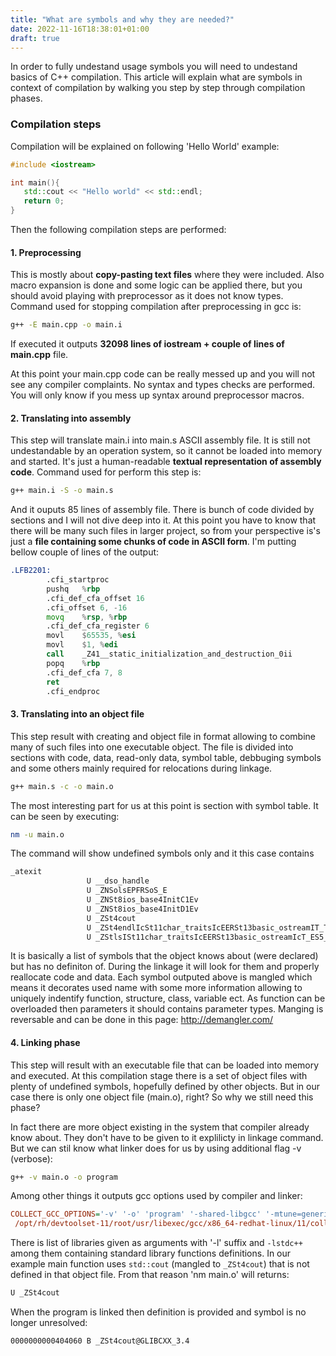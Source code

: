 ```yaml
---
title: "What are symbols and why they are needed?"
date: 2022-11-16T18:38:01+01:00
draft: true
---
```



In order to fully undestand usage symbols you will need to undestand basics of C++ compilation. This article will explain what are symbols in context of compilation by walking you step by step through compilation phases. 

<!--more-->

### Compilation steps

Compilation will be explained on following 'Hello World' example:
```cpp
#include <iostream>

int main(){
   std::cout << "Hello world" << std::endl;
   return 0;
}
```  

Then the following compilation steps are performed:
  
#### 1. Preprocessing

This is mostly about **copy-pasting text files** where they were included. Also macro expansion is done and some logic can be applied there, but you should avoid playing with preprocessor as it does not know types. Command used for stopping compilation after preprocessing in gcc is:
```bash
g++ -E main.cpp -o main.i
```
If executed it outputs **32098 lines of iostream + couple of lines of main.cpp** file.

At this point your main.cpp code can be really messed up and you will not see any compiler complaints. No syntax and types checks are performed. You will only know if you mess up syntax around preprocessor macros. 

#### 2. Translating into assembly

This step will translate main.i into main.s ASCII assembly file. It is still not undestandable by an operation system, so it cannot be loaded into memory and started. It's just a human-readable **textual representation of assembly code**. Command used for perform this step is:
```bash
g++ main.i -S -o main.s
```  

And it ouputs 85 lines of assembly file. There is bunch of code divided by sections and I will not dive deep into it. At this point you have to know that there will be many such files in larger project, so from your perspective is's just a **file containing some chunks of code in ASCII form**. I'm putting bellow couple of lines of the output:
```asm
.LFB2201:
        .cfi_startproc
        pushq   %rbp
        .cfi_def_cfa_offset 16
        .cfi_offset 6, -16
        movq    %rsp, %rbp
        .cfi_def_cfa_register 6
        movl    $65535, %esi
        movl    $1, %edi
        call    _Z41__static_initialization_and_destruction_0ii
        popq    %rbp
        .cfi_def_cfa 7, 8
        ret
        .cfi_endproc

```

#### 3. Translating into an object file

This step result with creating and object file in format allowing to combine many of such files into one executable object. The file is divided into sections with code, data, read-only data, symbol table, debbuging symbols and some others mainly required for relocations during linkage.

```bash
g++ main.s -c -o main.o
``` 

The most interesting part for us at this point is section with symbol table. It can be seen by executing:
```bash
nm -u main.o
```

The command will show undefined symbols only and it this case contains
```bash
_atexit
                 U __dso_handle
                 U _ZNSolsEPFRSoS_E
                 U _ZNSt8ios_base4InitC1Ev
                 U _ZNSt8ios_base4InitD1Ev
                 U _ZSt4cout
                 U _ZSt4endlIcSt11char_traitsIcEERSt13basic_ostreamIT_T0_ES6_
                 U _ZStlsISt11char_traitsIcEERSt13basic_ostreamIcT_ES5_PKc
```

It is basically a list of symbols that the object knows about (were declared) but has no definiton of. During the linkage it will look for them and properly reallocate code and data. Each symbol outputed above is mangled which means it decorates used name with some more information allowing to uniquely indentify function, structure, class, variable ect. As function can be overloaded then parameters it should contains parameter types. Manging is reversable and can be done in this page: http://demangler.com/

#### 4. Linking phase 

This step will result with an executable file that can be loaded into memory and executed. At this compilation stage there is a set of object files with plenty of undefined symbols, hopefully defined by other objects. But in our case there is only one object file (main.o), right? So why we still need this phase?

In fact there are more object existing in the system that compiler already know about. They don't have to be given to it explilicty in linkage command. But we can stil know what linker does for us by using additional flag -v (verbose):
```bash
g++ -v main.o -o program
```

Among other things it outputs gcc options used by compiler and linker:
```cfg
COLLECT_GCC_OPTIONS='-v' '-o' 'program' '-shared-libgcc' '-mtune=generic' '-march=x86-64' '-dumpdir' 'program.'
 /opt/rh/devtoolset-11/root/usr/libexec/gcc/x86_64-redhat-linux/11/collect2 -plugin /opt/rh/devtoolset-11/root/usr/libexec/gcc/x86_64-redhat-linux/11/liblto_plugin.so -plugin-opt=/opt/rh/devtoolset-11/root/usr/libexec/gcc/x86_64-redhat-linux/11/lto-wrapper -plugin-opt=-fresolution=/tmp/cc8Fkmdb.res -plugin-opt=-pass-through=-lgcc_s -plugin-opt=-pass-through=-lgcc -plugin-opt=-pass-through=-lc -plugin-opt=-pass-through=-lgcc_s -plugin-opt=-pass-through=-lgcc --build-id --no-add-needed --eh-frame-hdr --hash-style=gnu -m elf_x86_64 -dynamic-linker /lib64/ld-linux-x86-64.so.2 -o program /lib/../lib64/crt1.o /lib/../lib64/crti.o /opt/rh/devtoolset-11/root/usr/lib/gcc/x86_64-redhat-linux/11/crtbegin.o -L/opt/rh/devtoolset-11/root/usr/lib/gcc/x86_64-redhat-linux/11 -L/opt/rh/devtoolset-11/root/usr/lib/gcc/x86_64-redhat-linux/11/../../../../lib64 -L/lib/../lib64 -L/usr/lib/../lib64 -L/opt/rh/devtoolset-11/root/usr/lib/gcc/x86_64-redhat-linux/11/../../.. main.o -lstdc++ -lm -lgcc_s -lgcc -lc -lgcc_s -lgcc /opt/rh/devtoolset-11/root/usr/lib/gcc/x86_64-redhat-linux/11/crtend.o /lib/../lib64/crtn.o
```

There is list of libraries given as arguments with '-l' suffix and `-lstdc++` among them containing standard library functions definitions. In our example main function uses `std::cout` (mangled to `_ZSt4cout`) that is not defined in that object file. From that reason 'nm main.o' will returns:
```bash
U _ZSt4cout
```

When the program is linked then definition is provided and symbol is no longer unresolved:
```bash
0000000000404060 B _ZSt4cout@GLIBCXX_3.4
```









